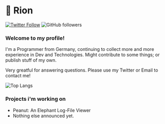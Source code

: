 # 🐺 Rion
[![Twitter Follow](https://img.shields.io/twitter/follow/RionSamo?label=Follow)](https://twitter.com/intent/follow?screen_name=RionSamo)
![GitHub followers](https://img.shields.io/github/followers/Rionsamo?label=Follow&style=social)
### Welcome to my profile!

I'm a Programmer from Germany, continuing to collect more and more experience in Dev and Technologies.  Might contribute to some things; or publish stuff of my own.

Very greatful for answering questions. Please use my Twitter or Email to contact me!

![Top Langs](https://github-readme-stats.vercel.app/api/top-langs/?username=Rionsamo&theme=dark&layout=compact)


### Projects i'm working on
- Peanut: An Elephant Log-File Viewer
- Nothing else announced yet.

<!--
**Rionsamo/Rionsamo** is a ✨ _special_ ✨ repository because its `README.md` (this file) appears on your GitHub profile.

Here are some ideas to get you started:

- 🔭 I’m currently working on ...
- 🌱 I’m currently learning ...
- 👯 I’m looking to collaborate on ...
- 🤔 I’m looking for help with ...
- 💬 Ask me about ...
- 📫 How to reach me: ...
- 😄 Pronouns: ...
- ⚡ Fun fact: ...
-->
